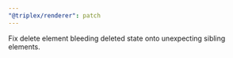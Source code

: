 ```yaml
---
"@triplex/renderer": patch
---
```


Fix delete element bleeding deleted state onto unexpecting sibling elements.
